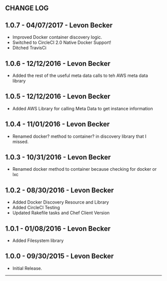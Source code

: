 ## CHANGE LOG

## 1.0.7 - 04/07/2017 - Levon Becker
* Improved Docker container discovery logic.
* Switched to CircleCI 2.0 Native Docker Support!
* Ditched TravisCi

## 1.0.6 - 12/12/2016 - Levon Becker
* Added the rest of the useful meta data calls to teh AWS meta data library

## 1.0.5 - 12/12/2016 - Levon Becker
* Added AWS Library for calling Meta Data to get instance information

## 1.0.4 - 11/01/2016 - Levon Becker
* Renamed docker? method to container? in discovery library that I missed.

## 1.0.3 - 10/31/2016 - Levon Becker
* Renamed docker method to container because checking for docker or lxc

## 1.0.2 - 08/30/2016 - Levon Becker
* Added Docker Discovery Resource and Library
* Added CircleCI Testing
* Updated Rakefile tasks and Chef Client Version

## 1.0.1 - 01/08/2016 - Levon Becker
* Added Filesystem library

## 1.0.0 - 09/30/2015 - Levon Becker
* Initial Release.

- - -